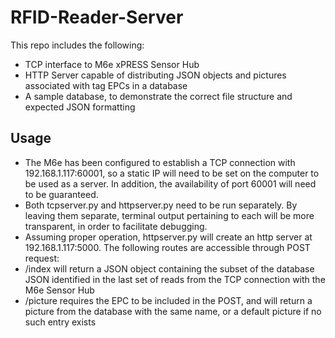 # RFID-Reader-Server
This repo includes the following:
* TCP interface to M6e xPRESS Sensor Hub
* HTTP Server capable of distributing JSON objects and pictures associated with tag EPCs in a database
* A sample database, to demonstrate the correct file structure and expected JSON formatting

## Usage
* The M6e has been configured to establish a TCP connection with 192.168.1.117:60001, so a static IP will need to be set on the computer to be used as a server. In addition, the availability of port 60001 will need to be guaranteed.
* Both tcpserver.py and httpserver.py need to be run separately. By leaving them separate, terminal output pertaining to each will be more transparent, in order to facilitate debugging.
* Assuming proper operation, httpserver.py will create an http server at 192.168.1.117:5000. The following routes are accessible through POST request:
 * /index will return a JSON object containing the subset of the database JSON identified in the last set of reads from the TCP connection with the M6e Sensor Hub
 * /picture requires the EPC to be included in the POST, and will return a picture from the database with the same name, or a default picture if no such entry exists
